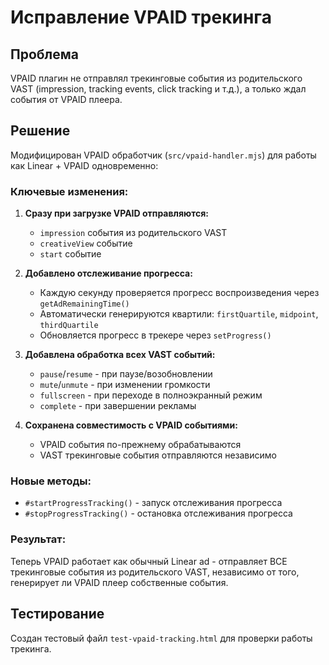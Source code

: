 # Исправление VPAID трекинга

## Проблема
VPAID плагин не отправлял трекинговые события из родительского VAST (impression, tracking events, click tracking и т.д.), а только ждал события от VPAID плеера.

## Решение
Модифицирован VPAID обработчик (`src/vpaid-handler.mjs`) для работы как Linear + VPAID одновременно:

### Ключевые изменения:

1. **Сразу при загрузке VPAID отправляются:**
   - `impression` события из родительского VAST
   - `creativeView` событие
   - `start` событие

2. **Добавлено отслеживание прогресса:**
   - Каждую секунду проверяется прогресс воспроизведения через `getAdRemainingTime()`
   - Автоматически генерируются квартили: `firstQuartile`, `midpoint`, `thirdQuartile`
   - Обновляется прогресс в трекере через `setProgress()`

3. **Добавлена обработка всех VAST событий:**
   - `pause`/`resume` - при паузе/возобновлении
   - `mute`/`unmute` - при изменении громкости
   - `fullscreen` - при переходе в полноэкранный режим
   - `complete` - при завершении рекламы

4. **Сохранена совместимость с VPAID событиями:**
   - VPAID события по-прежнему обрабатываются
   - VAST трекинговые события отправляются независимо

### Новые методы:
- `#startProgressTracking()` - запуск отслеживания прогресса
- `#stopProgressTracking()` - остановка отслеживания прогресса

### Результат:
Теперь VPAID работает как обычный Linear ad - отправляет ВСЕ трекинговые события из родительского VAST, независимо от того, генерирует ли VPAID плеер собственные события.

## Тестирование
Создан тестовый файл `test-vpaid-tracking.html` для проверки работы трекинга.
